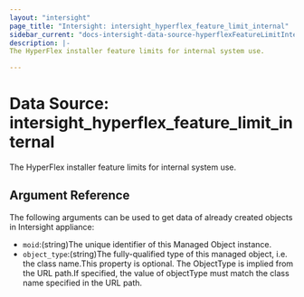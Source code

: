 ```yaml
---
layout: "intersight"
page_title: "Intersight: intersight_hyperflex_feature_limit_internal"
sidebar_current: "docs-intersight-data-source-hyperflexFeatureLimitInternal"
description: |-
The HyperFlex installer feature limits for internal system use.

---
```


# Data Source: intersight_hyperflex_feature_limit_internal
The HyperFlex installer feature limits for internal system use.

## Argument Reference
The following arguments can be used to get data of already created objects in Intersight appliance:
* `moid`:(string)The unique identifier of this Managed Object instance.
* `object_type`:(string)The fully-qualified type of this managed object, i.e. the class name.This property is optional. The ObjectType is implied from the URL path.If specified, the value of objectType must match the class name specified in the URL path.
